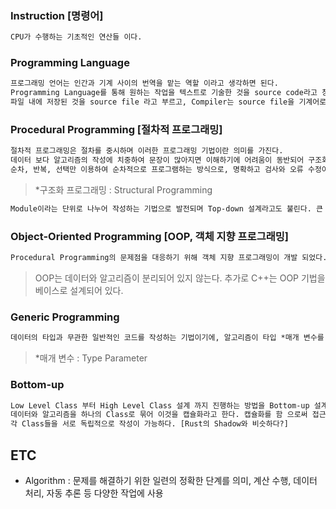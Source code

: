 ### Instruction [명령어]
```txt
CPU가 수행하는 기초적인 연산들 이다.
```

### Programming Language
```txt
프로그래밍 언어는 인간과 기계 사이의 번역을 맡는 역할 이라고 생각하면 된다.
Programming Language를 통해 원하는 작업을 텍스트로 기술한 것을 source code라고 칭하고, 
파일 내에 저장된 것을 source file 라고 부르고, Compiler는 source file을 기계어로 변환하여 파일에 저장하는데, 이를 object file이라 부른다.
```

### Procedural Programming [절차적 프로그래밍]
```txt
절차적 프로그래밍은 절차를 중시하며 이러한 프로그래밍 기법이란 의미를 가진다.
데이터 보다 알고리즘의 작성에 치중하여 문장이 많아지면 이해하기에 어려움이 동반되어 구조화 프로그래밍이 개발되었다.
순차, 반복, 선택만 이용하여 순차적으로 프로그램하는 방식으로, 명확하고 검사와 오류 수정이 쉬운 프로그램을 작성할 수 있다.
```
> *구조화 프로그래밍 : Structural Programming

```txt
Module이라는 단위로 나누어 작성하는 기법으로 발전되며 Top-down 설계라고도 불린다. 큰 문제들을 작은 문제들로 나누어 문제 해결에 대한 부분을 쉽게 접근할 수 있도록 모듈화로 작성하게 된다. 하지만 프로그램의 규모가 커지면 문제가 발생한다.
```

### Object-Oriented Programming [OOP, 객체 지향 프로그래밍]
```txt
Procedural Programming의 문제점을 대응하기 위해 객체 지향 프로그래밍이 개발 되었다. 알고리즘 중점이 아닌 객체 지향으로 데이터를 중점으로 시작으로 문제에 필요한 데이터를 먼저 설계하는 기법이다. 데이터를 나타낼 때 사용하는 도구는 Class로 데이터 외에 데이터를 처리하는 함수가 포함된다.
```
> OOP는 데이터와 알고리즘이 분리되어 있지 않는다. 추가로 C++는 OOP 기법을 베이스로 설계되어 있다.

### Generic Programming
```txt
데이터의 타입과 무관한 일반적인 코드를 작성하는 기법이기에, 알고리즘이 타입 *매개 변수를 이용하여 작성된다.
```
> *매개 변수 : Type Parameter

### Bottom-up
```txt
Low Level Class 부터 High Level Class 설계 까지 진행하는 방법을 Bottom-up 설계라고 한다.
데이터와 알고리즘을 하나의 Class로 묶어 이것을 캡슐화라고 한다. 캡슐화를 함 으로써 접근을 차단하여 데이터 보호와
각 Class들을 서로 독립적으로 작성이 가능하다. [Rust의 Shadow와 비슷하다?]
```

## ETC
* Algorithm : 문제를 해결하기 위한 일련의 정확한 단계를 의미, 계산 수행, 데이터 처리, 자동 추론 등 다양한 작업에 사용